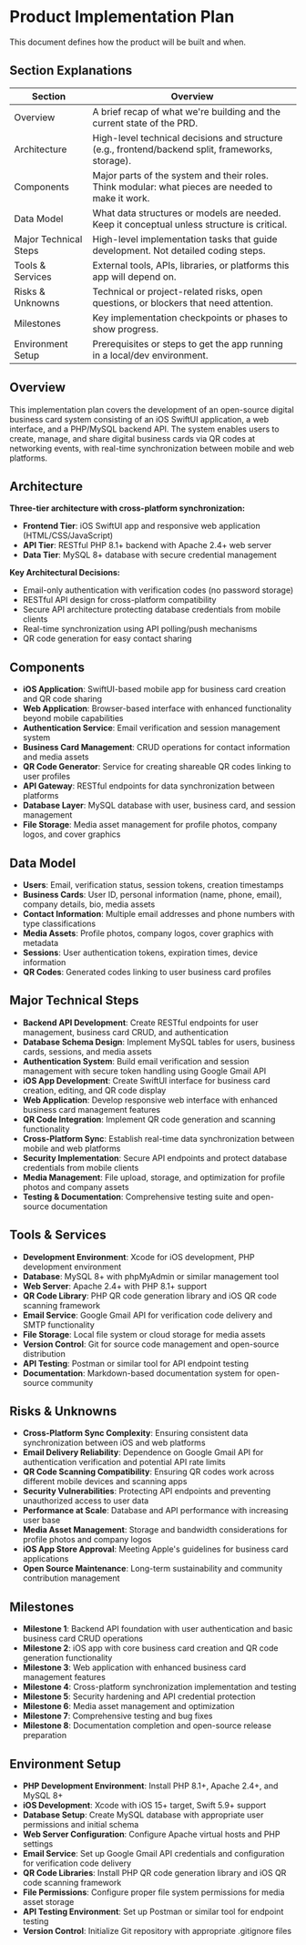 # Product Implementation Plan
This document defines how the product will be built and when.

## Section Explanations
| Section                  | Overview |
|--------------------------|--------------------------|
| Overview                 | A brief recap of what we're building and the current state of the PRD. |
| Architecture             | High-level technical decisions and structure (e.g., frontend/backend split, frameworks, storage). |
| Components               | Major parts of the system and their roles. Think modular: what pieces are needed to make it work. |
| Data Model               | What data structures or models are needed. Keep it conceptual unless structure is critical. |
| Major Technical Steps    | High-level implementation tasks that guide development. Not detailed coding steps. |
| Tools & Services         | External tools, APIs, libraries, or platforms this app will depend on. |
| Risks & Unknowns         | Technical or project-related risks, open questions, or blockers that need attention. |
| Milestones    | Key implementation checkpoints or phases to show progress. |
| Environment Setup | Prerequisites or steps to get the app running in a local/dev environment. |

## Overview
This implementation plan covers the development of an open-source digital business card system consisting of an iOS SwiftUI application, a web interface, and a PHP/MySQL backend API. The system enables users to create, manage, and share digital business cards via QR codes at networking events, with real-time synchronization between mobile and web platforms.

## Architecture
**Three-tier architecture with cross-platform synchronization:**

- **Frontend Tier**: iOS SwiftUI app and responsive web application (HTML/CSS/JavaScript)
- **API Tier**: RESTful PHP 8.1+ backend with Apache 2.4+ web server
- **Data Tier**: MySQL 8+ database with secure credential management

**Key Architectural Decisions:**
- Email-only authentication with verification codes (no password storage)
- RESTful API design for cross-platform compatibility
- Secure API architecture protecting database credentials from mobile clients
- Real-time synchronization using API polling/push mechanisms
- QR code generation for easy contact sharing

## Components
- **iOS Application**: SwiftUI-based mobile app for business card creation and QR code sharing
- **Web Application**: Browser-based interface with enhanced functionality beyond mobile capabilities
- **Authentication Service**: Email verification and session management system
- **Business Card Management**: CRUD operations for contact information and media assets
- **QR Code Generator**: Service for creating shareable QR codes linking to user profiles
- **API Gateway**: RESTful endpoints for data synchronization between platforms
- **Database Layer**: MySQL database with user, business card, and session management
- **File Storage**: Media asset management for profile photos, company logos, and cover graphics

## Data Model
- **Users**: Email, verification status, session tokens, creation timestamps
- **Business Cards**: User ID, personal information (name, phone, email), company details, bio, media assets
- **Contact Information**: Multiple email addresses and phone numbers with type classifications
- **Media Assets**: Profile photos, company logos, cover graphics with metadata
- **Sessions**: User authentication tokens, expiration times, device information
- **QR Codes**: Generated codes linking to user business card profiles

## Major Technical Steps
- **Backend API Development**: Create RESTful endpoints for user management, business card CRUD, and authentication
- **Database Schema Design**: Implement MySQL tables for users, business cards, sessions, and media assets
- **Authentication System**: Build email verification and session management with secure token handling using Google Gmail API
- **iOS App Development**: Create SwiftUI interface for business card creation, editing, and QR code display
- **Web Application**: Develop responsive web interface with enhanced business card management features
- **QR Code Integration**: Implement QR code generation and scanning functionality
- **Cross-Platform Sync**: Establish real-time data synchronization between mobile and web platforms
- **Security Implementation**: Secure API endpoints and protect database credentials from mobile clients
- **Media Management**: File upload, storage, and optimization for profile photos and company assets
- **Testing & Documentation**: Comprehensive testing suite and open-source documentation

## Tools & Services
- **Development Environment**: Xcode for iOS development, PHP development environment
- **Database**: MySQL 8+ with phpMyAdmin or similar management tool
- **Web Server**: Apache 2.4+ with PHP 8.1+ support
- **QR Code Library**: PHP QR code generation library and iOS QR code scanning framework
- **Email Service**: Google Gmail API for verification code delivery and SMTP functionality
- **File Storage**: Local file system or cloud storage for media assets
- **Version Control**: Git for source code management and open-source distribution
- **API Testing**: Postman or similar tool for API endpoint testing
- **Documentation**: Markdown-based documentation system for open-source community

## Risks & Unknowns
- **Cross-Platform Sync Complexity**: Ensuring consistent data synchronization between iOS and web platforms
- **Email Delivery Reliability**: Dependence on Google Gmail API for authentication verification and potential API rate limits
- **QR Code Scanning Compatibility**: Ensuring QR codes work across different mobile devices and scanning apps
- **Security Vulnerabilities**: Protecting API endpoints and preventing unauthorized access to user data
- **Performance at Scale**: Database and API performance with increasing user base
- **Media Asset Management**: Storage and bandwidth considerations for profile photos and company logos
- **iOS App Store Approval**: Meeting Apple's guidelines for business card applications
- **Open Source Maintenance**: Long-term sustainability and community contribution management

## Milestones
- **Milestone 1**: Backend API foundation with user authentication and basic business card CRUD operations
- **Milestone 2**: iOS app with core business card creation and QR code generation functionality
- **Milestone 3**: Web application with enhanced business card management features
- **Milestone 4**: Cross-platform synchronization implementation and testing
- **Milestone 5**: Security hardening and API credential protection
- **Milestone 6**: Media asset management and optimization
- **Milestone 7**: Comprehensive testing and bug fixes
- **Milestone 8**: Documentation completion and open-source release preparation

## Environment Setup
- **PHP Development Environment**: Install PHP 8.1+, Apache 2.4+, and MySQL 8+
- **iOS Development**: Xcode with iOS 15+ target, Swift 5.9+ support
- **Database Setup**: Create MySQL database with appropriate user permissions and initial schema
- **Web Server Configuration**: Configure Apache virtual hosts and PHP settings
- **Email Service**: Set up Google Gmail API credentials and configuration for verification code delivery
- **QR Code Libraries**: Install PHP QR code generation library and iOS QR code scanning framework
- **File Permissions**: Configure proper file system permissions for media asset storage
- **API Testing Environment**: Set up Postman or similar tool for endpoint testing
- **Version Control**: Initialize Git repository with appropriate .gitignore files
